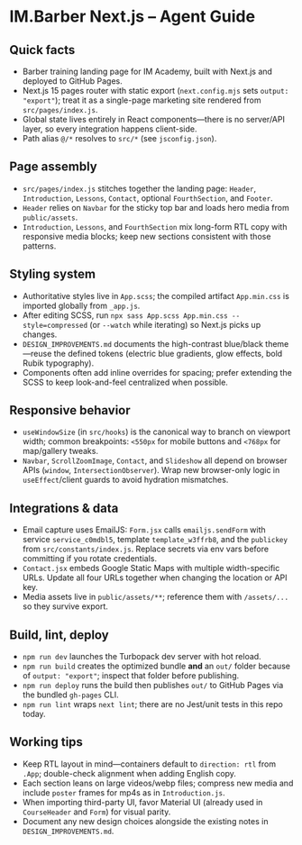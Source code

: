 # IM.Barber Next.js – Agent Guide

## Quick facts
- Barber training landing page for IM Academy, built with Next.js and deployed to GitHub Pages.
- Next.js 15 pages router with static export (`next.config.mjs` sets `output: "export"`); treat it as a single-page marketing site rendered from `src/pages/index.js`.
- Global state lives entirely in React components—there is no server/API layer, so every integration happens client-side.
- Path alias `@/*` resolves to `src/*` (see `jsconfig.json`).

## Page assembly
- `src/pages/index.js` stitches together the landing page: `Header`, `Introduction`, `Lessons`, `Contact`, optional `FourthSection`, and `Footer`.
- `Header` relies on `Navbar` for the sticky top bar and loads hero media from `public/assets`.
- `Introduction`, `Lessons`, and `FourthSection` mix long-form RTL copy with responsive media blocks; keep new sections consistent with those patterns.

## Styling system
- Authoritative styles live in `App.scss`; the compiled artifact `App.min.css` is imported globally from `_app.js`.
- After editing SCSS, run `npx sass App.scss App.min.css --style=compressed` (or `--watch` while iterating) so Next.js picks up changes.
- `DESIGN_IMPROVEMENTS.md` documents the high-contrast blue/black theme—reuse the defined tokens (electric blue gradients, glow effects, bold Rubik typography).
- Components often add inline overrides for spacing; prefer extending the SCSS to keep look-and-feel centralized when possible.

## Responsive behavior
- `useWindowSize` (in `src/hooks`) is the canonical way to branch on viewport width; common breakpoints: `<550px` for mobile buttons and `<768px` for map/gallery tweaks.
- `Navbar`, `ScrollZoomImage`, `Contact`, and `Slideshow` all depend on browser APIs (`window`, `IntersectionObserver`). Wrap new browser-only logic in `useEffect`/client guards to avoid hydration mismatches.

## Integrations & data
- Email capture uses EmailJS: `Form.jsx` calls `emailjs.sendForm` with service `service_c0mdbl5`, template `template_w3ffrb8`, and the `publickey` from `src/constants/index.js`. Replace secrets via env vars before committing if you rotate credentials.
- `Contact.jsx` embeds Google Static Maps with multiple width-specific URLs. Update all four URLs together when changing the location or API key.
- Media assets live in `public/assets/**`; reference them with `/assets/...` so they survive export.

## Build, lint, deploy
- `npm run dev` launches the Turbopack dev server with hot reload.
- `npm run build` creates the optimized bundle **and** an `out/` folder because of `output: "export"`; inspect that folder before publishing.
- `npm run deploy` runs the build then publishes `out/` to GitHub Pages via the bundled `gh-pages` CLI.
- `npm run lint` wraps `next lint`; there are no Jest/unit tests in this repo today.

## Working tips
- Keep RTL layout in mind—containers default to `direction: rtl` from `.App`; double-check alignment when adding English copy.
- Each section leans on large videos/webp files; compress new media and include `poster` frames for mp4s as in `Introduction.js`.
- When importing third-party UI, favor Material UI (already used in `CourseHeader` and `Form`) for visual parity.
- Document any new design choices alongside the existing notes in `DESIGN_IMPROVEMENTS.md`.
